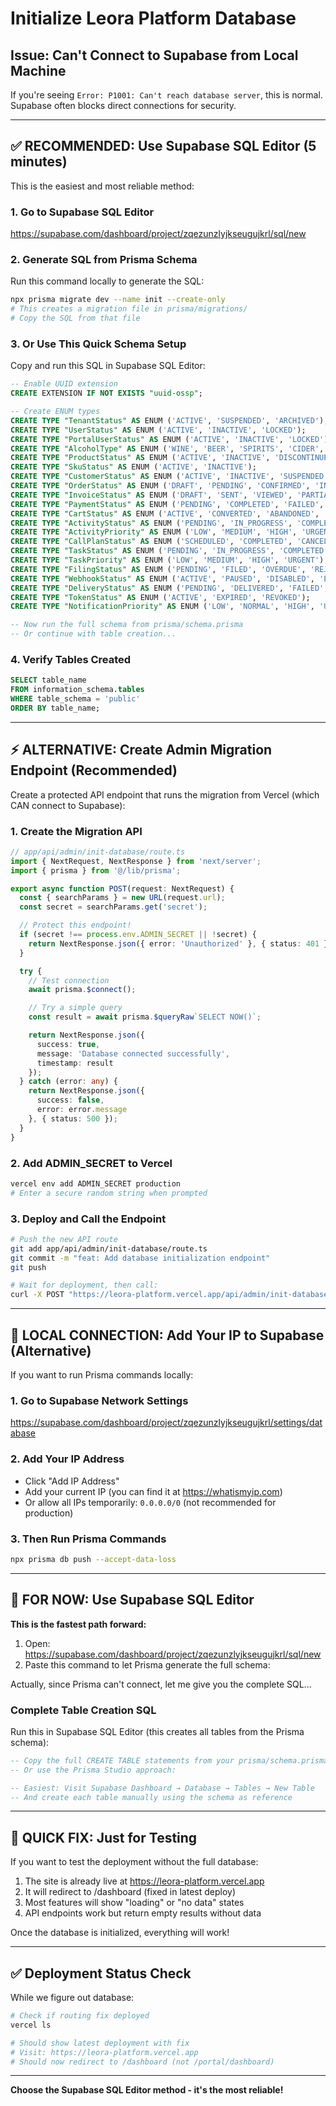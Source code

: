 # Initialize Leora Platform Database

## Issue: Can't Connect to Supabase from Local Machine

If you're seeing `Error: P1001: Can't reach database server`, this is normal. Supabase often blocks direct connections for security.

---

## ✅ **RECOMMENDED: Use Supabase SQL Editor** (5 minutes)

This is the easiest and most reliable method:

### 1. Go to Supabase SQL Editor
https://supabase.com/dashboard/project/zqezunzlyjkseugujkrl/sql/new

### 2. Generate SQL from Prisma Schema

Run this command locally to generate the SQL:
```bash
npx prisma migrate dev --name init --create-only
# This creates a migration file in prisma/migrations/
# Copy the SQL from that file
```

### 3. Or Use This Quick Schema Setup

Copy and run this SQL in Supabase SQL Editor:

```sql
-- Enable UUID extension
CREATE EXTENSION IF NOT EXISTS "uuid-ossp";

-- Create ENUM types
CREATE TYPE "TenantStatus" AS ENUM ('ACTIVE', 'SUSPENDED', 'ARCHIVED');
CREATE TYPE "UserStatus" AS ENUM ('ACTIVE', 'INACTIVE', 'LOCKED');
CREATE TYPE "PortalUserStatus" AS ENUM ('ACTIVE', 'INACTIVE', 'LOCKED');
CREATE TYPE "AlcoholType" AS ENUM ('WINE', 'BEER', 'SPIRITS', 'CIDER', 'SAKE', 'MEAD', 'OTHER');
CREATE TYPE "ProductStatus" AS ENUM ('ACTIVE', 'INACTIVE', 'DISCONTINUED');
CREATE TYPE "SkuStatus" AS ENUM ('ACTIVE', 'INACTIVE');
CREATE TYPE "CustomerStatus" AS ENUM ('ACTIVE', 'INACTIVE', 'SUSPENDED');
CREATE TYPE "OrderStatus" AS ENUM ('DRAFT', 'PENDING', 'CONFIRMED', 'IN_PROGRESS', 'SHIPPED', 'DELIVERED', 'CANCELLED', 'ON_HOLD');
CREATE TYPE "InvoiceStatus" AS ENUM ('DRAFT', 'SENT', 'VIEWED', 'PARTIAL', 'PAID', 'OVERDUE', 'CANCELLED');
CREATE TYPE "PaymentStatus" AS ENUM ('PENDING', 'COMPLETED', 'FAILED', 'REFUNDED', 'CANCELLED');
CREATE TYPE "CartStatus" AS ENUM ('ACTIVE', 'CONVERTED', 'ABANDONED', 'EXPIRED');
CREATE TYPE "ActivityStatus" AS ENUM ('PENDING', 'IN_PROGRESS', 'COMPLETED', 'CANCELLED');
CREATE TYPE "ActivityPriority" AS ENUM ('LOW', 'MEDIUM', 'HIGH', 'URGENT');
CREATE TYPE "CallPlanStatus" AS ENUM ('SCHEDULED', 'COMPLETED', 'CANCELLED', 'RESCHEDULED');
CREATE TYPE "TaskStatus" AS ENUM ('PENDING', 'IN_PROGRESS', 'COMPLETED', 'CANCELLED');
CREATE TYPE "TaskPriority" AS ENUM ('LOW', 'MEDIUM', 'HIGH', 'URGENT');
CREATE TYPE "FilingStatus" AS ENUM ('PENDING', 'FILED', 'OVERDUE', 'REJECTED');
CREATE TYPE "WebhookStatus" AS ENUM ('ACTIVE', 'PAUSED', 'DISABLED', 'ERROR');
CREATE TYPE "DeliveryStatus" AS ENUM ('PENDING', 'DELIVERED', 'FAILED', 'CANCELLED');
CREATE TYPE "TokenStatus" AS ENUM ('ACTIVE', 'EXPIRED', 'REVOKED');
CREATE TYPE "NotificationPriority" AS ENUM ('LOW', 'NORMAL', 'HIGH', 'URGENT');

-- Now run the full schema from prisma/schema.prisma
-- Or continue with table creation...
```

### 4. Verify Tables Created
```sql
SELECT table_name
FROM information_schema.tables
WHERE table_schema = 'public'
ORDER BY table_name;
```

---

## ⚡ **ALTERNATIVE: Create Admin Migration Endpoint** (Recommended)

Create a protected API endpoint that runs the migration from Vercel (which CAN connect to Supabase):

### 1. Create the Migration API

```typescript
// app/api/admin/init-database/route.ts
import { NextRequest, NextResponse } from 'next/server';
import { prisma } from '@/lib/prisma';

export async function POST(request: NextRequest) {
  const { searchParams } = new URL(request.url);
  const secret = searchParams.get('secret');

  // Protect this endpoint!
  if (secret !== process.env.ADMIN_SECRET || !secret) {
    return NextResponse.json({ error: 'Unauthorized' }, { status: 401 });
  }

  try {
    // Test connection
    await prisma.$connect();

    // Try a simple query
    const result = await prisma.$queryRaw`SELECT NOW()`;

    return NextResponse.json({
      success: true,
      message: 'Database connected successfully',
      timestamp: result
    });
  } catch (error: any) {
    return NextResponse.json({
      success: false,
      error: error.message
    }, { status: 500 });
  }
}
```

### 2. Add ADMIN_SECRET to Vercel
```bash
vercel env add ADMIN_SECRET production
# Enter a secure random string when prompted
```

### 3. Deploy and Call the Endpoint
```bash
# Push the new API route
git add app/api/admin/init-database/route.ts
git commit -m "feat: Add database initialization endpoint"
git push

# Wait for deployment, then call:
curl -X POST "https://leora-platform.vercel.app/api/admin/init-database?secret=YOUR_SECRET"
```

---

## 🔧 **LOCAL CONNECTION: Add Your IP to Supabase** (Alternative)

If you want to run Prisma commands locally:

### 1. Go to Supabase Network Settings
https://supabase.com/dashboard/project/zqezunzlyjkseugujkrl/settings/database

### 2. Add Your IP Address
- Click "Add IP Address"
- Add your current IP (you can find it at https://whatismyip.com)
- Or allow all IPs temporarily: `0.0.0.0/0` (not recommended for production)

### 3. Then Run Prisma Commands
```bash
npx prisma db push --accept-data-loss
```

---

## 📝 **FOR NOW: Use Supabase SQL Editor**

**This is the fastest path forward:**

1. Open: https://supabase.com/dashboard/project/zqezunzlyjkseugujkrl/sql/new
2. Paste this command to let Prisma generate the full schema:

Actually, since Prisma can't connect, let me give you the complete SQL...

### Complete Table Creation SQL

Run this in Supabase SQL Editor (this creates all tables from the Prisma schema):

```sql
-- Copy the full CREATE TABLE statements from your prisma/schema.prisma
-- Or use the Prisma Studio approach:

-- Easiest: Visit Supabase Dashboard → Database → Tables → New Table
-- And create each table manually using the schema as reference
```

---

## 🎯 **QUICK FIX: Just for Testing**

If you want to test the deployment without the full database:

1. The site is already live at https://leora-platform.vercel.app
2. It will redirect to /dashboard (fixed in latest deploy)
3. Most features will show "loading" or "no data" states
4. API endpoints work but return empty results without data

Once the database is initialized, everything will work!

---

## ✅ **Deployment Status Check**

While we figure out database:

```bash
# Check if routing fix deployed
vercel ls

# Should show latest deployment with fix
# Visit: https://leora-platform.vercel.app
# Should now redirect to /dashboard (not /portal/dashboard)
```

---

**Choose the Supabase SQL Editor method - it's the most reliable!**
